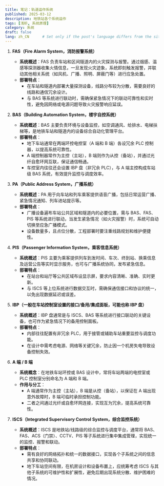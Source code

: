 ```yaml
---
title: 笔记：轨道运作系统
published: 2025-03-12
description: 地铁站各个系统运作
tags: [浅析, 系统原理]
category: 系统
draft: false
lang: zh_CN      # Set only if the post's language differs from the site's language in `config.ts`
---
```


1. **FAS（Fire Alarm System，消防报警系统）**  
   - **系统概述**：FAS 负责车站和区间隧道内的火灾探测与报警。通过烟感、温感等探测器收集火情信息，一旦发现火灾迹象，系统即刻触发报警，并联动其他相关系统（如风机、广播、照明、屏蔽门等）进行应急处置。  
   - **部署特点**：  
     - 在车站和隧道内部署大量探测设备，线路分布较为分散，需要良好的线路和通信冗余设计。  
     - 与 BAS 等系统进行联动时，需确保紧急情况下的联动可靠性和实时性，避免因网络或电源问题导致火灾报警响应延误。

2. **BAS（Building Automation System，楼宇自控系统）**  
   - **系统概述**：BAS 主要负责环境与设备监控，如空调通风、给排水、电梯扶梯等，是地铁车站和隧道内的设备综合自动化管理平台。  
   - **部署特点**：  
     - 地下车站通常在两端环控电控室（A 端和 B 端）各设冗余 PLC 控制器，以提高系统可靠性。  
     - A 端控制器常作为主控（主站），B 端则作为从控（备站），并通过光纤自愈环网互联，保证通信畅通。  
     - 车控室内往往还会设置 IBP 盘（非冗余 PLC），与 A 端主控构成车站级 BAS 系统，有效提升监控与调度效率。

3. **PA（Public Address System，广播系统）**  
   - **系统概述**：PA 用于向车站和列车乘客提供语音广播，包括日常运营广播、紧急情况通知、列车进站提示等。  
   - **部署特点**：  
     - 广播设备遍布车站公共区域和隧道内的必要位置，需与 BAS、FAS、PIS 等系统进行联动，当发生紧急情况（如火灾报警）时，系统可自动切换至应急广播模式。  
     - 设备数量多，且点位分散，工程部署时要注重线路规划和维护便捷性。

4. **PIS（Passenger Information System，乘客信息系统）**  
   - **系统概述**：PIS 主要为乘客提供列车到发时间、车次、终到站、换乘信息及运营公告等实时显示服务，也可与广播系统协同，发布紧急信息。  
   - **部署特点**：  
     - 在站台和站厅等公共区域布设显示屏，要求内容清晰、准确、实时更新。  
     - 与 ISCS 等上位系统进行数据交互时，需确保通信接口和协议的统一，以免出现数据延迟或误差。

5. **IBP（一般在车站控制室设置的接口/备用/集成面板，可能也称 IBP 盘）**  
   - **系统概述**：IBP 盘通常是与 ISCS、BAS 等系统进行接口联动的关键设备，也可作为紧急情况下的备用控制面板。  
   - **部署特点**：  
     - 内部往往配置有非冗余 PLC，用于接管或辅助车站重要监控与调度功能。  
     - 在设计中需考虑电源、网络等关键冗余，防止因一个机房失电导致设备控制失效。

6. **A 端 / B 端**  
   - **系统概念**：在地铁车站环控或 BAS 设计中，常将车站两端的电控室或 PLC 控制室分别命名为 A 端和 B 端。  
   - **作用与分工**：  
     - A 端通常作为主控（主站），B 端是从控（备站），以保证在 A 端出现意外故障时，B 端可临时承担控制功能。  
     - 二者之间通过光纤或自愈环网连接，实现互为冗余，提高系统可靠性。

7. **ISCS（Integrated Supervisory Control System，综合监控系统）**  
   - **系统概述**：ISCS 是地铁站/线路级的综合监控与调度平台，通常将 BAS、FAS、ACS（门禁）、CCTV、PIS 等子系统进行集中集成管理，实现统一的监控、报警和联动。  
   - **部署特点**：  
     - 需有良好的网络拓扑和统一的数据接口，实现各个子系统之间的信息共享和协同联动。  
     - 地下车站空间有限，在机房设计和设备布置上，应统筹考虑 ISCS 与其他子系统的可维护性和扩展性，避免后期出现系统分散、维护困难的情况。
